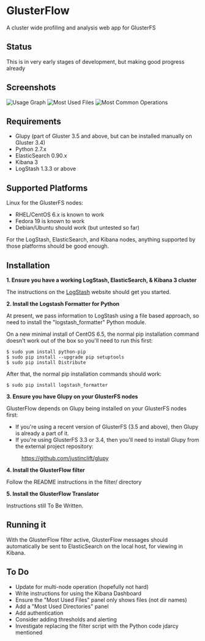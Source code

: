 GlusterFlow
===========

A cluster wide profiling and analysis web app for GlusterFS

Status
------

This is in very early stages of development, but making good progress already

Screenshots
-----------

![Usage Graph](https://github.com/justinclift/glusterflow/raw/master/screenshots/glusterflow_usage_graph.png "Usage Graph")
![Most Used Files](https://github.com/justinclift/glusterflow/raw/master/screenshots/glusterflow_most_used_files.png "Most Used Files")
![Most Common Operations](https://github.com/justinclift/glusterflow/raw/master/screenshots/glusterflow_common_operations.png "Most Common Operations")

Requirements
------------

* Glupy (part of Gluster 3.5 and above, but can be installed manually on Gluster 3.4)
* Python 2.7.x
* ElasticSearch 0.90.x
* Kibana 3
* LogStash 1.3.3 or above

Supported Platforms
-------------------

Linux for the GlusterFS nodes:
* RHEL/CentOS 6.x is known to work
* Fedora 19 is known to work
* Debian/Ubuntu should work (but untested so far)

For the LogStash, ElasticSearch, and Kibana nodes, anything
supported by those platforms should be good enough.


Installation
------------

__1. Ensure you have a working LogStash, ElasticSearch, & Kibana 3 cluster__

The instructions on the [LogStash](http://logstash.net) website should get you started.

__2. Install the Logstash Formatter for Python__

At present, we pass information to LogStash using a file based approach, so
need to install the "logstash_formatter" Python module.

On a new minimal install of CentOS 6.5, the normal pip installation command
doesn't work out of the box so you'll need to run this first:

    $ sudo yum install python-pip
    $ sudo pip install --upgrade pip setuptools
    $ sudo pip install Distribute

After that, the normal pip installation commands should work:

    $ sudo pip install logstash_formatter

__3. Ensure you have Glupy on your GlusterFS nodes__

GlusterFlow depends on Glupy being installed on your GlusterFS nodes first:

* If you're using a recent version of GlusterFS (3.5 and above), then Glupy is
already a part of it.
* If you're using GlusterFS 3.3 or 3.4, then you'll need to install Glupy from
the external project repository:

&nbsp; &nbsp; &nbsp; &nbsp; &nbsp; https://github.com/justinclift/glupy

__4. Install the GlusterFlow filter__

Follow the README instructions in the filter/ directory

__5. Install the GlusterFlow Translator__

Instructions still To Be Written.
    

Running it
----------

With the GlusterFlow filter active, GlusterFlow messages should automatically
be sent to ElasticSearch on the local host, for viewing in Kibana.


To Do
-----

* Update for multi-node operation (hopefully not hard)
* Write instructions for using the Kibana Dashboard
* Ensure the "Most Used Files" panel only shows files (not dir names)
* Add a "Most Used Directories" panel
* Add authentication
* Consider adding thresholds and alerting
* Investigate replacing the filter script with the Python code jdarcy mentioned
